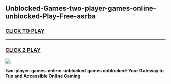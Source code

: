 
## Unblocked-Games-two-player-games-online-unblocked-Play-Free-asrba
<h3>
<a href="https://premium76.site?title=two-player-games-online-unblocked&ref=18A">CLICK TO PLAY</a></h3>
<hr>

<h3>
<a href="https://premium76.site?title=two-player-games-online-unblocked&ref=18A">CLICK 2 PLAY</a>
  
</h3>

<a href="https://premium76.site?title=two-player-games-online-unblocked&ref=18A"><img src="https://clearcache.store/games.png"></a>


**two-player-games-online-unblocked games unblocked: Your Gateway to Fun and Accessible Online Gaming**
